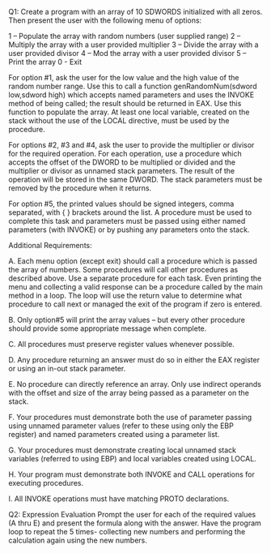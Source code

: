 Q1: Create a program with an array of 10 SDWORDS initialized with all zeros. Then present the user with the following menu of options:

1 – Populate the array with random numbers (user supplied range)
2 – Multiply the array with a user provided multiplier
3 – Divide the array with a user provided divisor
4 – Mod the array with a user provided divisor
5 – Print the array
0 - Exit

For option #1, ask the user for the low value and the high value of the random number range. Use this to call a function genRandomNum(sdword low,sdword high) which accepts named parameters and uses the INVOKE method of being called; the result should be returned in EAX. Use this function to populate the array. At least one local variable, created on the stack without the use of the LOCAL directive, must be used by the procedure.

For options #2, #3 and #4, ask the user to provide the multiplier or divisor for the required operation. For each operation, use a procedure which accepts the offset of the DWORD to be multiplied or divided and the multiplier or divisor as unnamed stack parameters. The result of the operation will be stored in the same DWORD. The stack parameters must be removed by the procedure when it returns.

For option #5, the printed values should be signed integers, comma separated, with { } brackets around the list. A procedure must be used to complete this task and parameters must be passed using either named parameters (with INVOKE) or by pushing any parameters onto the stack.

Additional Requirements:

A. Each menu option (except exit) should call a procedure which is passed the array of numbers. Some procedures will call other procedures as described above. Use a separate procedure for each task. Even printing the menu and collecting a valid response can be a procedure called by the main method in a loop. The loop will use the return value to determine what procedure to call next or managed the exit of the program if zero is entered.

B. Only option#5 will print the array values – but every other procedure should provide some appropriate message when complete.

C. All procedures must preserve register values whenever possible.

D. Any procedure returning an answer must do so in either the EAX register or using an in-out stack parameter.

E. No procedure can directly reference an array. Only use indirect operands with the offset and size of the array being passed as a parameter on the stack.

F. Your procedures must demonstrate both the use of parameter passing using unnamed
parameter values (refer to these using only the EBP register) and named parameters created
using a parameter list.

G. Your procedures must demonstrate creating local unnamed stack variables (referred to using
EBP) and local variables created using LOCAL.

H. Your program must demonstrate both INVOKE and CALL operations for executing procedures.

I. All INVOKE operations must have matching PROTO declarations.


Q2: Expression Evaluation
Prompt the user for each of the required values (A thru E) and present the formula along with the
answer. Have the program loop to repeat the 5 times- collecting new numbers and performing the
calculation again using the new numbers.
